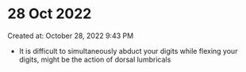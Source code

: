 # 28 Oct 2022

Created at: October 28, 2022 9:43 PM

- It is difficult to simultaneously abduct your digits while flexing your digits, might be the action of dorsal lumbricals